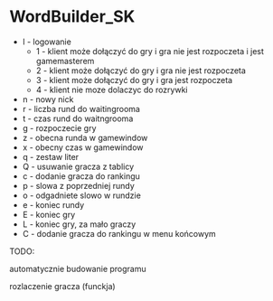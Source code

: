 # WordBuilder_SK

- l - logowanie
    - 1 - klient może dołączyć do gry i gra nie jest rozpoczeta i jest gamemasterem
    - 2 - klient może dołączyć do gry i gra nie jest rozpoczeta
    - 3 - klient może dołączyć do gry i gra jest rozpoczeta
    - 4 - klient nie moze dolaczyc do rozrywki
- n - nowy nick
- r - liczba rund do waitingrooma
- t - czas rund do waitngrooma
- g - rozpoczecie gry
- z - obecna runda w gamewindow
- x - obecny czas w gamewindow
- q - zestaw liter
- Q - usuwanie gracza z tablicy
- c - dodanie gracza do rankingu
- p - slowa z poprzedniej rundy
- o - odgadniete slowo w rundzie
- e - koniec rundy
- E - koniec gry
- L - koniec gry, za mało graczy
- C - dodanie gracza do rankingu w menu końcowym

TODO:

automatycznie budowanie programu

rozlaczenie gracza (funckja)